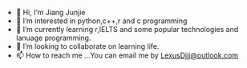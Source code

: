 - 👋 Hi, I’m Jiang Junjie
- 👀 I’m interested in python,c++,r and c programming
- 🌱 I’m currently learning r,IELTS and some popular technologies and lanuage programming.
- 💞️ I’m looking to collaborate on learning life.
- 📫 How to reach me ...You can email me by LexusDjjj@outlook.com

<!---
LexusDjjj/LexusDjjj is a ✨ special ✨ repository because its `README.md` (this file) appears on your GitHub profile.
You can click the Preview link to take a look at your changes.
--->
